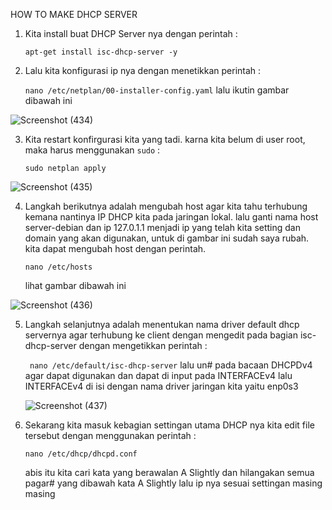 HOW TO MAKE DHCP SERVER


1. Kita install buat DHCP Server nya dengan perintah :

   ``
   apt-get install isc-dhcp-server -y
   ``

2. Lalu kita konfigurasi ip nya dengan menetikkan perintah :

   ``
   nano /etc/netplan/00-installer-config.yaml
   ``
   lalu ikutin gambar dibawah ini

![Screenshot (434)](https://user-images.githubusercontent.com/118157585/214761212-953dc95b-e3a8-4299-bce8-6da545e0729b.png)


3. Kita restart konfirgurasi kita yang tadi. karna kita belum di user root, maka harus menggunakan
   ``
   sudo
   ``
   :

   ``
   sudo netplan apply
   ``

![Screenshot (435)](https://user-images.githubusercontent.com/118157585/214769683-ca83d201-3baf-4b9c-8105-e292456446fb.png)

4. Langkah berikutnya adalah mengubah host agar kita tahu terhubung kemana nantinya IP DHCP kita pada jaringan lokal.
   lalu ganti nama host server-debian dan ip 127.0.1.1 menjadi ip yang telah kita setting dan domain yang akan digunakan, untuk di gambar ini sudah saya rubah.
   kita dapat mengubah host dengan perintah.
   
   ``
   nano /etc/hosts
   ``
   
   lihat gambar dibawah ini 
   
![Screenshot (436)](https://user-images.githubusercontent.com/118157585/214770250-c970abc8-0da5-4882-94d8-9339ebe52ae9.png)


5. Langkah selanjutnya adalah menentukan nama driver default dhcp servernya agar terhubung ke client dengan mengedit pada bagian isc-dhcp-server dengan mengetikkan perintah :

   `` 
   nano /etc/default/isc-dhcp-server
   ``
   lalu un# pada bacaan DHCPDv4 agar dapat digunakan dan dapat di input pada INTERFACEv4
   lalu INTERFACEv4 di isi dengan nama driver jaringan kita yaitu enp0s3
   
   ![Screenshot (437)](https://user-images.githubusercontent.com/118157585/214771146-eec36e18-0e2e-4169-b8ba-729fa56c176d.png)


6. Sekarang kita masuk kebagian settingan utama DHCP nya
   kita edit file tersebut dengan menggunakan perintah :
   
   ``
   nano /etc/dhcp/dhcpd.conf
   ``
   
   abis itu kita cari kata yang berawalan A Slightly dan hilangakan semua pagar# yang dibawah kata A Slightly
   lalu ip nya sesuai settingan masing masing
   
  
   
